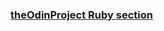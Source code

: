 ### [theOdinProject Ruby section](http://www.theodinproject.com/ruby-programming#section-basic-ruby "theOdinProject Ruby section")

